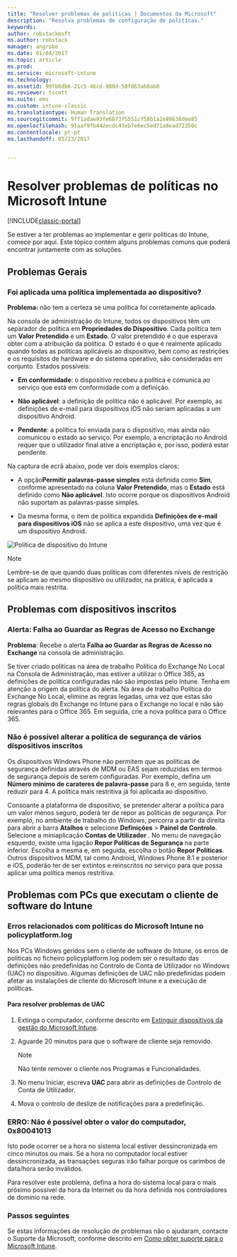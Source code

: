 ```yaml
---
title: "Resolver problemas de políticas | Documentos da Microsoft"
description: "Resolva problemas de configuração de políticas."
keywords: 
author: robstackmsft
ms.author: robstack
manager: angrobe
ms.date: 01/04/2017
ms.topic: article
ms.prod: 
ms.service: microsoft-intune
ms.technology: 
ms.assetid: 99fb6db6-21c5-46cd-980d-50f063ab8ab8
ms.reviewer: tscott
ms.suite: ems
ms.custom: intune-classic
ms.translationtype: Human Translation
ms.sourcegitcommit: 9ff1adae93fe6873f5551cf58b1a2e89638dee85
ms.openlocfilehash: 91aaf9fb442ecdc43eb7e6ec5ed71a8ead72350c
ms.contentlocale: pt-pt
ms.lasthandoff: 05/23/2017


---
```


# <a name="troubleshoot-policies-in-microsoft-intune"></a>Resolver problemas de políticas no Microsoft Intune

[!INCLUDE[classic-portal](../includes/classic-portal.md)]

Se estiver a ter problemas ao implementar e gerir políticas do Intune, comece por aqui. Este tópico contém alguns problemas comuns que poderá encontrar juntamente com as soluções.

## <a name="general-issues"></a>Problemas Gerais

### <a name="was-a-deployed-policy-applied-to-the-device"></a>Foi aplicada uma política implementada ao dispositivo?
**Problema:** não tem a certeza se uma política foi corretamente aplicada.

Na consola de administração do Intune, todos os dispositivos têm um separador de política em **Propriedades do Dispositivo**. Cada política tem um **Valor Pretendido** e um **Estado**. O valor pretendido é o que esperava obter com a atribuição da política. O estado é o que é realmente aplicado quando todas as políticas aplicáveis ao dispositivo, bem como as restrições e os requisitos de hardware e do sistema operativo, são consideradas em conjunto. Estados possíveis:

-   **Em conformidade**: o dispositivo recebeu a política e comunica ao serviço que está em conformidade com a definição.

-   **Não aplicável**: a definição de política não é aplicável. Por exemplo, as definições de e-mail para dispositivos iOS não seriam aplicadas a um dispositivo Android.

-   **Pendente**: a política foi enviada para o dispositivo, mas ainda não comunicou o estado ao serviço. Por exemplo, a encriptação no Android requer que o utilizador final ative a encriptação e, por isso, poderá estar pendente.

Na captura de ecrã abaixo, pode ver dois exemplos claros:

-   A opção**Permitir palavras-passe simples** está definida como **Sim**, conforme apresentado na coluna **Valor Pretendido**, mas o **Estado** está definido como **Não aplicável**. Isto ocorre porque os dispositivos Android não suportam as palavras-passe simples.

-   Da mesma forma, o item de política expandida **Definições de e-mail para dispositivos iOS** não se aplica a este dispositivo, uma vez que é um dispositivo Android.

![Política de dispositivo do Intune](../media/Intune-Device-Policy-v.2.jpg)

> [!NOTE]
> Lembre-se de que quando duas políticas com diferentes níveis de restrição se aplicam ao mesmo dispositivo ou utilizador, na prática, é aplicada a política mais restrita.


## <a name="issues-with-enrolled-devices"></a>Problemas com dispositivos inscritos

### <a name="alert-saving-of-access-rules-to-exchange-has-failed"></a>Alerta: Falha ao Guardar as Regras de Acesso no Exchange
**Problema**: Recebe o alerta **Falha ao Guardar as Regras de Acesso no Exchange**  na consola de administração.

Se tiver criado políticas na área de trabalho Política do Exchange No Local na Consola de Administração, mas estiver a utilizar o Office 365, as definições de política configuradas não são impostas pelo Intune. Tenha em atenção a origem da política do alerta.  Na área de trabalho Política do Exchange No Local, elimine as regras legadas, uma vez que estas são regras globais do Exchange no Intune para o Exchange no local e não são relevantes para o Office 365. Em seguida, crie a nova política para o Office 365.

### <a name="cannot-change-security-policy-for-various-enrolled-devices"></a>Não é possível alterar a política de segurança de vários dispositivos inscritos
Os dispositivos Windows Phone não permitem que as políticas de segurança definidas através de MDM ou EAS sejam reduzidas em termos de segurança depois de serem configuradas. Por exemplo, defina um **Número mínimo de carateres de palavra-passe** para 8 e, em seguida, tente reduzir para 4. A política mais restritiva já foi aplicada ao dispositivo.

Consoante a plataforma de dispositivo, se pretender alterar a política para um valor menos seguro, poderá ter de repor as políticas de segurança.
Por exemplo, no ambiente de trabalho do Windows, percorra a partir da direita para abrir a barra **Atalhos** e selecione **Definições** &gt; **Painel de Controlo**.  Selecione a miniaplicação **Contas de Utilizador** .
No menu de navegação esquerdo, existe uma ligação **Repor Políticas de Segurança** na parte inferior. Escolha a mesma e, em seguida, escolha o botão **Repor Políticas**.
Outros dispositivos MDM, tal como Android, Windows Phone 8.1 e posterior e iOS, poderão ter de ser extintos e reinscritos no serviço para que possa aplicar uma política menos restritiva.

## <a name="issues-with-pcs-that-run-the-intune-software-client"></a>Problemas com PCs que executam o cliente de software do Intune

### <a name="microsoft-intune-policy-related-errors-in-policyplatformlog"></a>Erros relacionados com políticas do Microsoft Intune no policyplatform.log
Nos PCs Windows geridos sem o cliente de software do Intune, os erros de políticas no ficheiro policyplatform.log podem ser o resultado das definições não predefinidas no Controlo de Conta de Utilizador no Windows (UAC) no dispositivo. Algumas definições de UAC não predefinidas podem afetar as instalações de cliente do Microsoft Intune e a execução de políticas.

#### <a name="to-resolve-uac-issues"></a>Para resolver problemas de UAC

1.  Extinga o computador, conforme descrito em [Extinguir dispositivos da gestão do Microsoft Intune](/intune-classic/deploy-use/retire-devices-from-microsoft-intune-management).

2.  Aguarde 20 minutos para que o software de cliente seja removido.

    > [!NOTE]
    > Não tente remover o cliente nos Programas e Funcionalidades.

3.  No menu Iniciar, escreva **UAC** para abrir as definições de Controlo de Conta de Utilizador.

4.  Mova o controlo de deslize de notificações para a predefinição.

### <a name="error-cannot-obtain-the-value-from-the-computer-0x80041013"></a>ERRO: Não é possível obter o valor do computador, 0x80041013
Isto pode ocorrer se a hora no sistema local estiver dessincronizada em cinco minutos ou mais. Se a hora no computador local estiver dessincronizada, as transações seguras irão falhar porque os carimbos de data/hora serão inválidos.

Para resolver este problema, defina a hora do sistema local para o mais próximo possível da hora da Internet ou da hora definida nos controladores de domínio na rede.








### <a name="next-steps"></a>Passos seguintes
Se estas informações de resolução de problemas não o ajudaram, contacte o Suporte da Microsoft, conforme descrito em [Como obter suporte para o Microsoft Intune](how-to-get-support-for-microsoft-intune.md).

